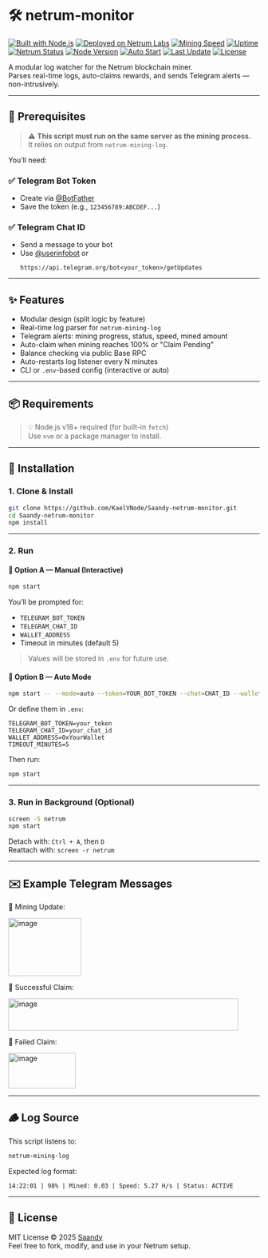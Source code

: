 # 🛠️ netrum-monitor

[![Built with Node.js](https://img.shields.io/badge/Built%20with-Node.js-green?logo=node.js)](https://nodejs.org/)
[![Deployed on Netrum Labs](https://img.shields.io/badge/Deployed%20on-Netrum%20Labs-blue)](https://netrum.io)
[![Mining Speed](https://img.shields.io/badge/Speed-5.3_H%2Fs-orange)](#)
[![Uptime](https://img.shields.io/badge/Uptime-99.99%25-brightgreen)](#)
[![Netrum Status](https://img.shields.io/badge/Netrum-Mining_Active-blue)](#)
[![Node Version](https://img.shields.io/badge/node-%3E=18.0.0-green)](https://nodejs.org/)
[![Auto Start](https://img.shields.io/badge/Auto--Start-Systemd-blue)](#)
[![Last Update](https://img.shields.io/github/last-commit/KaelVNode/netrum-monitor)](https://github.com/KaelVNode/netrum-monitor/commits/main)
[![License](https://img.shields.io/github/license/KaelVNode/netrum-monitor)](LICENSE)

A modular log watcher for the Netrum blockchain miner.  
Parses real-time logs, auto-claims rewards, and sends Telegram alerts — non-intrusively.

---

## 📌 Prerequisites

> ⚠️ **This script must run on the same server as the mining process.**  
> It relies on output from `netrum-mining-log`.

You’ll need:

### ✅ Telegram Bot Token
- Create via [@BotFather](https://t.me/BotFather)
- Save the token (e.g., `123456789:ABCDEF...`)

### ✅ Telegram Chat ID
- Send a message to your bot
- Use [@userinfobot](https://t.me/userinfobot) or
  ```
  https://api.telegram.org/bot<your_token>/getUpdates
  ```

---

## ✨ Features

- Modular design (split logic by feature)
- Real-time log parser for `netrum-mining-log`
- Telegram alerts: mining progress, status, speed, mined amount
- Auto-claim when mining reaches 100% or "Claim Pending"
- Balance checking via public Base RPC
- Auto-restarts log listener every N minutes
- CLI or `.env`-based config (interactive or auto)

---

## 📦 Requirements

> 💡 Node.js v18+ required (for built-in `fetch`)  
> Use `nvm` or a package manager to install.

---

## 🔧 Installation

### 1. Clone & Install

```bash
git clone https://github.com/KaelVNode/Saandy-netrum-monitor.git
cd Saandy-netrum-monitor
npm install
```

---

### 2. Run

#### 🔹 Option A — Manual (Interactive)

```bash
npm start
```

You’ll be prompted for:

- `TELEGRAM_BOT_TOKEN`
- `TELEGRAM_CHAT_ID`
- `WALLET_ADDRESS`
- Timeout in minutes (default 5)

> Values will be stored in `.env` for future use.

#### 🔹 Option B — Auto Mode

```bash
npm start -- --mode=auto --token=YOUR_BOT_TOKEN --chat=CHAT_ID --wallet=0xYourWallet --timeout=5
```

Or define them in `.env`:

```env
TELEGRAM_BOT_TOKEN=your_token
TELEGRAM_CHAT_ID=your_chat_id
WALLET_ADDRESS=0xYourWallet
TIMEOUT_MINUTES=5
```

Then run:

```bash
npm start
```

---

### 3. Run in Background (Optional)

```bash
screen -S netrum
npm start
```

Detach with: `Ctrl + A`, then `D`  
Reattach with: `screen -r netrum`

---

## ✉️ Example Telegram Messages

🔹 Mining Update:

<img width="146" height="116" alt="image" src="https://github.com/user-attachments/assets/f92ce8e3-d2c1-4fc0-bdbc-42c27dcb6c53" />

🔹 Successful Claim:

<img width="461" height="64" alt="image" src="https://github.com/user-attachments/assets/6311fdfa-a39d-4367-9a5c-e8f70bb08670" />

🔹 Failed Claim:

<img width="135" height="71" alt="image" src="https://github.com/user-attachments/assets/ec422c9e-196a-4b02-ba4b-74f71eba2732" />

---

## 🪵 Log Source

This script listens to:

```bash
netrum-mining-log
```

Expected log format:
```text
14:22:01 | 98% | Mined: 0.03 | Speed: 5.27 H/s | Status: ACTIVE
```

---

## 📄 License

MIT License © 2025 [Saandy](https://github.com/KaelVNode/netrum-monitor)  
Feel free to fork, modify, and use in your Netrum setup.
